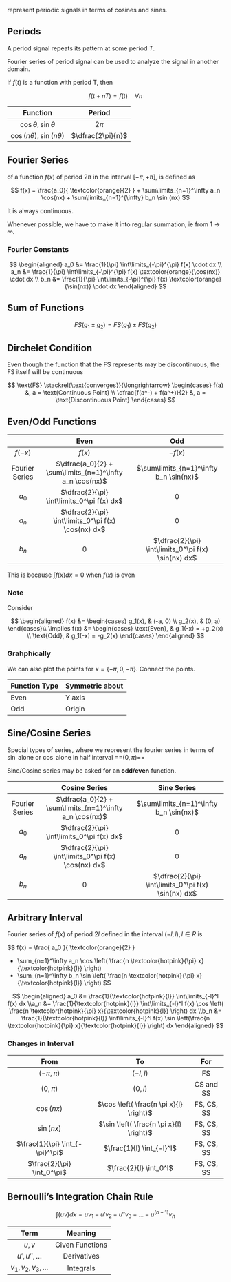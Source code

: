 represent periodic signals in terms of cosines and sines.

## Periods

A period signal repeats its pattern at some period $T$.

Fourier series of period signal can be used to analyze the signal in another domain.

If $f(t)$ is a function with period T, then

$$
f(t+nT) = f(t) \quad \forall n
$$

|             Function             |      Period       |
| :------------------------------: | :---------------: |
|    $\cos \theta, \sin \theta$    |      $2 \pi$      |
| $\cos (n\theta), \sin (n\theta)$ | $\dfrac{2\pi}{n}$ |

## Fourier Series

of a function $f(x)$ of period $2\pi$ in the interval $[-\pi, +\pi]$, is defined as

$$
f(x) =
\frac{a_0}{ \textcolor{orange}{2} } +
\sum\limits_{n=1}^\infty a_n \cos(nx) +
\sum\limits_{n=1}^{\infty} b_n \sin (nx)
$$

It is always continuous.

Whenever possible, we have to make it into regular summation, ie from $1 \to \infty$.

### Fourier Constants

$$
\begin{aligned}
a_0 &= \frac{1}{\pi} \int\limits_{-\pi}^{\pi} f(x) \cdot dx \\
a_n &= \frac{1}{\pi} \int\limits_{-\pi}^{\pi} f(x) \textcolor{orange}{\cos(nx)} \cdot dx \\
b_n &= \frac{1}{\pi} \int\limits_{-\pi}^{\pi} f(x) \textcolor{orange}{\sin(nx)} \cdot dx
\end{aligned}
$$

## Sum of Functions

$$
FS(g_1 \pm g_2) = FS(g_1) \pm FS(g_2)
$$

## Dirchelet Condition

Even though the function that the FS represents may be discontinuous, the FS itself will be continuous

$$
\text{FS}
\stackrel{\text{converges}}{\longrightarrow}
\begin{cases}
f(a) &, a = \text{Continuous Point} \\
\dfrac{f(a^-) + f(a^+)}{2} &, a = \text{Discontinuous Point}
\end{cases}
$$

## Even/Odd Functions

|                |                           Even                           |                         Odd                         |
| :------------: | :------------------------------------------------------: | :-------------------------------------------------: |
|    $f(-x)$     |                          $f(x)$                          |                       $-f(x)$                       |
| Fourier Series | $\dfrac{a_0}{2} + \sum\limits_{n=1}^\infty a_n \cos(nx)$ |       $\sum\limits_{n=1}^\infty b_n \sin(nx)$       |
|     $a_0$      |        $\dfrac{2}{\pi} \int\limits_0^\pi f(x) dx$        |                          0                          |
|     $a_n$      |   $\dfrac{2}{\pi} \int\limits_0^\pi f(x) \cos(nx) dx$    |                          0                          |
|     $b_n$      |                            0                             | $\dfrac{2}{\pi} \int\limits_0^\pi f(x) \sin(nx) dx$ |

This is because $\int f(x) dx = 0$ when $f(x)$ is even

### Note

Consider

$$
\begin{aligned}
f(x) &= \begin{cases}
	g_1(x), & (-a, 0) \\	g_2(x), & (0, a)
\end{cases}\\
\implies 
f(x) &= \begin{cases}
\text{Even}, & g_1(-x) = +g_2(x) \\
\text{Odd},  & g_1(-x) = -g_2(x)
\end{cases}
\end{aligned}
$$

### Grahphically

We can also plot the points for $x = \{-\pi, 0, - \pi\}$. Connect the points.

| Function Type | Symmetric about |
| ------------- | --------------- |
| Even          | Y axis          |
| Odd           | Origin          |

## Sine/Cosine Series

Special types of series, where we represent the fourier series in terms of $\sin$ alone or $\cos$ alone in half interval ==$(0,\pi)$==

Sine/Cosine series may be asked for an **odd/even** function.

|                |                      Cosine Series                       |                     Sine Series                     |
| :------------: | :------------------------------------------------------: | :-------------------------------------------------: |
| Fourier Series | $\dfrac{a_0}{2} + \sum\limits_{n=1}^\infty a_n \cos(nx)$ |       $\sum\limits_{n=1}^\infty b_n \sin(nx)$       |
|     $a_0$      |        $\dfrac{2}{\pi} \int\limits_0^\pi f(x) dx$        |                          0                          |
|     $a_n$      |   $\dfrac{2}{\pi} \int\limits_0^\pi f(x) \cos(nx) dx$    |                          0                          |
|     $b_n$      |                            0                             | $\dfrac{2}{\pi} \int\limits_0^\pi f(x) \sin(nx) dx$ |

## Arbitrary Interval

Fourier series of $f(x)$ of period $2l$ defined in the interval $(-l, l), l \in R$ is

$$
f(x) =
\frac{
	a_0
}{
	\textcolor{orange}{2}
}
+ \sum_{n=1}^\infty a_n \cos \left(
	\frac{n \textcolor{hotpink}{\pi} x}{\textcolor{hotpink}{l}}
\right)
+ \sum_{n=1}^\infty b_n \sin \left(
	\frac{n \textcolor{hotpink}{\pi} x}{\textcolor{hotpink}{l}}
\right)
$$

$$
\begin{aligned}
a_0 &= \frac{1}{\textcolor{hotpink}{l}} \int\limits_{-l}^l f(x) dx \\a_n &= \frac{1}{\textcolor{hotpink}{l}} \int\limits_{-l}^l f(x) \cos \left(
	\frac{n \textcolor{hotpink}{\pi} x}{\textcolor{hotpink}{l}}
\right) dx \\b_n &= \frac{1}{\textcolor{hotpink}{l}} \int\limits_{-l}^l f(x) \sin \left(\frac{n \textcolor{hotpink}{\pi} x}{\textcolor{hotpink}{l}} \right) dx
\end{aligned}
$$

### Changes in Interval

|              From               |                   To                    |    For     |
| :-----------------------------: | :-------------------------------------: | :--------: |
|          $(-\pi, \pi)$          |                $(-l, l)$                |     FS     |
|           $(0, \pi)$            |                $(0, l)$                 | CS and SS  |
|           $\cos(nx)$            | $\cos \left( \frac{n \pi x}{l} \right)$ | FS, CS, SS |
|           $\sin(nx)$            | $\sin \left( \frac{n \pi x}{l} \right)$ | FS, CS, SS |
| $\frac{1}{\pi} \int_{-\pi}^\pi$ |        $\frac{1}{l} \int_{-l}^l$        | FS, CS, SS |
|   $\frac{2}{\pi} \int_0^\pi$    |         $\frac{2}{l} \int_0^l$          | FS, CS, SS |

## Bernoulli’s Integration Chain Rule

$$
\int(uv) dx =
u v_1 -
u' v_2 -
u'' v_3 -
\ldots -
u^{(n-1)} v_n
$$

|          Term          |     Meaning     |
| :--------------------: | :-------------: |
|         $u, v$         | Given Functions |
|    $u', u'', \dots$    |   Derivatives   |
| $v_1, v_2, v_3, \dots$ |    Integrals    |

